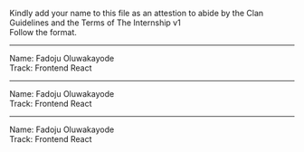 
Kindly add your name to this file as an attestion to abide by the Clan Guidelines and the Terms of The Internship v1
<br/> Follow the format.<br/> 
___
Name: Fadoju Oluwakayode<br/>
Track: Frontend React
___
Name: Fadoju Oluwakayode<br/>
Track: Frontend React
___
Name: Fadoju Oluwakayode<br/>
Track: Frontend React
